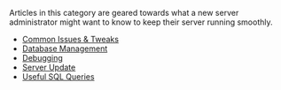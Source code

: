 Articles in this category are geared towards what a new server administrator might want to know to keep their server running smoothly.

- [Common Issues & Tweaks](https://github.com/project-topaz/topaz/wiki/Miscellaneous-(Server))
- [Database Management](https://github.com/project-topaz/topaz/wiki/Database-Management)
- [Debugging](https://github.com/project-topaz/topaz/wiki/Debugging)
- [Server Update](https://github.com/project-topaz/topaz/wiki/Server-Update)
- [Useful SQL Queries](https://github.com/project-topaz/topaz/wiki/Useful-SQL-queries)